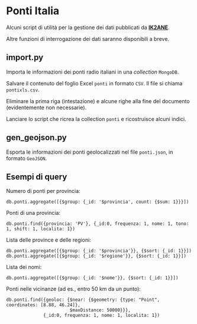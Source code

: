 # Ponti Italia
Alcuni script di utilità per la gestione dei dati pubblicati da <b><a href="http://www.ik2ane.it/ham.htm">IK2ANE</a></b>.

Altre funzioni di interrogazione dei dati saranno disponibili a breve.

## import.py
Importa le informazioni dei ponti radio italiani in una <i>collection</i> <code>MongoDB</code>.

Salvare il contenuto del foglio Excel <code>ponti</code> in formato <code>CSV</code>. Il file si chiama <code>pontixls.csv</code>.

Eliminare la prima riga (intestazione) e alcune righe alla fine del documento (evidentemente non necessarie).

Lanciare lo script che ricrea la collection <code>ponti</code> e ricostruisce alcuni indici.

## gen_geojson.py
Esporta le informazioni dei ponti geolocalizzati nel file <code>ponti.json</code>, in formato <code>GeoJSON</code>.

## Esempi di query
Numero di ponti per provincia:

    db.ponti.aggregate([{$group: {_id: '$provincia', count: {$sum: 1}}}])

Ponti di una provincia:

    db.ponti.find({provincia: 'PV'}, {_id:0, frequenza: 1, nome: 1, tono: 1, shift: 1, localita: 1})

Lista delle province e delle regioni:

    db.ponti.aggregate([{$group: {_id: '$provincia'}}, {$sort: {_id: 1}}])
    db.ponti.aggregate([{$group: {_id: '$regione'}}, {$sort: {_id: 1}}])

Lista dei nomi:

    db.ponti.aggregate([{$group: {_id: '$nome'}}, {$sort: {_id: 1}}])

Ponti nelle vicinanze (ad es., entro 50 km da un punto):

    db.ponti.find({geoloc: {$near: {$geometry: {type: "Point", coordinates: [8.88, 46.24]},
                            $maxDistance: 50000}}},
                  {_id:0, frequenza: 1, nome: 1, localita: 1})